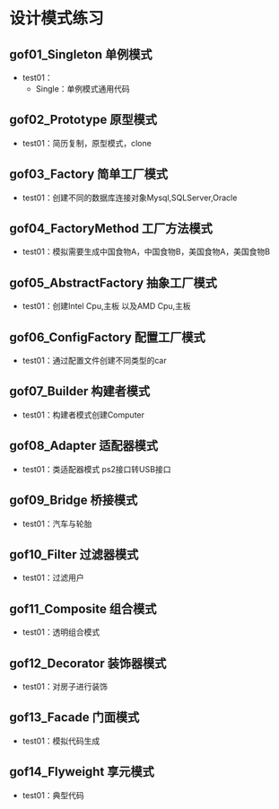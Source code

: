 # 设计模式练习
## gof01_Singleton 单例模式
- test01：
    - Single：单例模式通用代码
    
## gof02_Prototype 原型模式
- test01：简历复制，原型模式，clone

## gof03_Factory 简单工厂模式
- test01：创建不同的数据库连接对象Mysql,SQLServer,Oracle

## gof04_FactoryMethod 工厂方法模式
- test01：模拟需要生成中国食物A，中国食物B，美国食物A，美国食物B

## gof05_AbstractFactory 抽象工厂模式
- test01：创建Intel Cpu,主板 以及AMD Cpu,主板

## gof06_ConfigFactory 配置工厂模式
- test01：通过配置文件创建不同类型的car

## gof07_Builder 构建者模式
- test01：构建者模式创建Computer

## gof08_Adapter 适配器模式
- test01：类适配器模式 ps2接口转USB接口

## gof09_Bridge 桥接模式
- test01：汽车与轮胎

## gof10_Filter 过滤器模式
- test01：过滤用户

## gof11_Composite 组合模式
- test01：透明组合模式

## gof12_Decorator 装饰器模式
- test01：对房子进行装饰

## gof13_Facade 门面模式
- test01：模拟代码生成

## gof14_Flyweight 享元模式
- test01：典型代码
